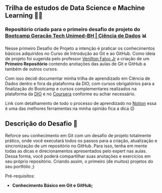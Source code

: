 ## Trilha de estudos de Data Science e Machine Learning :woman_technologist:
### Repositório criado para o primeiro desafio de projeto do [Bootcamp Geração Tech Unimed-BH | Ciência de Dados](https://web.dio.me/track/geracao-tech-unimed-bh-ciencia-de-dados/) :bar_chart:

Nesse primeiro Desafio de Projeto a intenção é praticar os conhecimentos básicos adquiridos no Curso de Introdução ao Git e ao GitHub. Como ideia de projeto foi sugerida pelo professor [Venilton Falvo Jr](https://github.com/falvojr) a criação de um **Primeiro Repositório** contendo anotações das aulas de Git e GitHub a também de outros cursos.

Com isso decidi documentar minha trilha de aprendizado em Ciência de Dados dentro e fora da plataforma da DIO, com cursos obrigatórios para a finalização do Bootcamp e cursos complementares realizados na plataforma da [DIO](https://www.dio.me/) e no [Coursera](https://www.coursera.org/) conforme eu achar necessário.

Link com detalhamento de todo o processo de aprendizado no [Notion](https://fringe-ornament-007.notion.site/23f70047afe546ccb2f9ab31122a0b9f?v=8e5819f2784f4821992c3cf95e50dc9d) essa é uma das melhores ferramentas na minha opinião fica a dica :wink: 

## Descrição do Desafio :punch:

Reforce seu conhecimento em Git com um desafio de projeto totalmente  prático, onde você executará todos os passos para a criação, atualização e sincronização de um repositório no GitHub. Para isso, tenha em mente  todas as dicas e direcionamentos apresentados pelo expert nas aulas.  Dessa forma, você poderá compartilhar suas anotações e exercícios em seu próprio repositório. Criando assim, o primeiro (de muitos) projetos do  seu portfólio ;)

Pré-requisitos:

- **Conhecimento Básico em Git e GitHub;**

  

  

